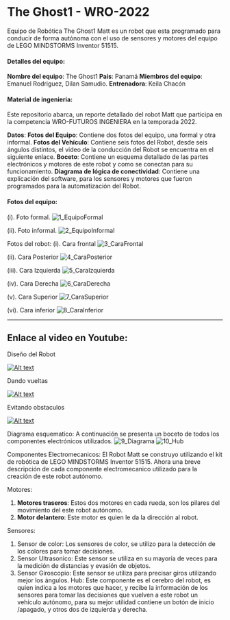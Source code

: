 # The Ghost1 - WRO-2022
Equipo de Robótica The Ghost1
Matt es un robot que esta programado para conducir de forma autónoma con el uso de sensores y motores del equipo de LEGO MINDSTORMS Inventor 51515.

#### Detalles del equipo:
**Nombre del equipo**: The Ghost1
**País**: Panamá
**Miembros del equipo**: Emanuel Rodriguez, Dilan Samudio.
**Entrenadora**: Keila Chacón

#### Material de ingenieria:
Este repositorio abarca, un reporte detallado del robot Matt que participa en la competencia WRO-FUTUROS INGENIERA en la temporada 2022.

**Datos**:
**Fotos del Equipo**: Contiene dos fotos del equipo, una formal y otra informal.
**Fotos del Vehículo**: Contiene seis fotos del Robot, desde seis ángulos distintos, el video de la conducción del Robot se encuentra en el siguiente enlace.
**Boceto**: Contiene un esquema detallado de las partes electrónicos y motores de este robot y como se conectan para su funcionamiento. 
**Diagrama de lógica de conectividad**: Contiene una explicación del software, para los sensores y motores que fueron programados para la automatización del Robot.

#### Fotos del equipo:
(i). Foto formal.
![1_EquipoFormal](https://user-images.githubusercontent.com/112026718/186887081-0d170402-4681-420f-b0b5-f59b7845427e.JPG)

(ii). Foto informal.
![2_EquipoInformal](https://user-images.githubusercontent.com/112026718/186887090-ea81ea34-a021-4fab-961d-ed6f01018d9f.JPG)


Fotos del robot:
(i).	Cara frontal
![3_CaraFrontal](https://user-images.githubusercontent.com/112026718/191225455-225db579-e727-48db-8e52-9f586653e58c.jpg)


(ii).	Cara Posterior
![4_CaraPosterior](https://user-images.githubusercontent.com/112026718/191225706-73c5d915-318b-4ac9-bdc6-504a20d6b245.jpg)


(iii). Cara Izquierda
![5_CaraIzquierda](https://user-images.githubusercontent.com/112026718/191225964-28b23e6d-de5e-4a00-b93e-219dd5696c92.jpg)


(iv).	Cara Derecha
![6_CaraDerecha](https://user-images.githubusercontent.com/112026718/191226054-54ec98bc-4917-4d81-a236-e67067756856.jpg)


(v).	Cara Superior
![7_CaraSuperior](https://user-images.githubusercontent.com/112026718/191226207-a2d40660-b0f0-439e-8057-e9dcdf56c9b1.jpg)


(vi).	Cara inferior
![8_CaraInferior](https://user-images.githubusercontent.com/112026718/191226184-7aa397a8-4603-4e90-8bd2-d81198b550fa.jpg)

------------

## **Enlace al video en Youtube**:
Diseño del Robot

[![Alt text](https://user-images.githubusercontent.com/112026718/191231799-e9d25aae-7b5d-4b51-be18-03729a2c69d5.gif)](https://youtu.be/fy_hV3NO_VI)

Dando vueltas

[![Alt text](https://user-images.githubusercontent.com/112026718/188289446-870fff3d-0013-49d5-9703-20cf0f7fa475.gif)](https://youtu.be/-bvB2V3nbc8)

Evitando obstaculos

[![Alt text](https://user-images.githubusercontent.com/112026718/188289545-f1eeb4a0-b45a-4bdb-90fe-f92e0548286c.gif)](https://youtu.be/pBEFuexwxLQ)

Diagrama esquematico:
A continuación se presenta un boceto de todos los componentes electrónicos utilizados.
![9_Diagrama](https://user-images.githubusercontent.com/112026718/192102056-c2ade5a0-a64c-4b99-a4af-986b51b22a0f.png)
![10_Hub](https://user-images.githubusercontent.com/112026718/192102073-1dab5dc1-d92a-4664-9589-0d74e6a056b3.png)

Componentes Electromecanicos:
El Robot Matt se construyo utilizando el kit de robótica de LEGO MINDSTORMS Inventor 51515. Ahora una breve descripción de cada componente electromecanico utilizado para la creación de este robot autónomo.

Motores: 
1.	**Motores traseros**: Estos dos motores en cada rueda, son los pilares del movimiento del este robot autónomo.
2.	**Motor delantero**: Este motor es quien le da la dirección al robot.

Sensores:
1.	Sensor de color: Los sensores de color, se utilizo para la detección de los colores para tomar decisiones. 
2.	Sensor Ultrasonico: Este sensor se utiliza en su mayoría de veces para la medición de distancias y evasión de objetos.
3.	Sensor Giroscopio: Este sensor se utiliza para precisar giros utilizando mejor los ángulos.
Hub: Este componente es el cerebro del robot, es quien indica a los motores que hacer, y recibe la información de los sensores para tomar las decisiones que vuelven a este robot un vehículo autónomo, para su mejor utilidad contiene un botón de inicio /apagado, y otros dos de izquierda y derecha.
